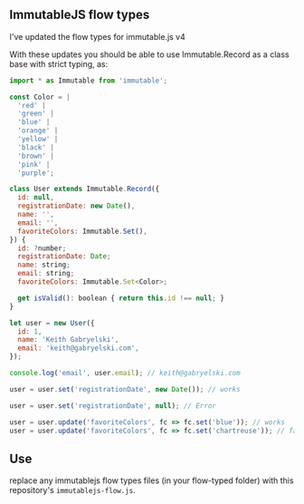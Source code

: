 ## ImmutableJS flow types

I've updated the flow types for immutable.js v4

With these updates you should be able to use Immutable.Record
as a class base with strict typing, as:

```js
import * as Immutable from 'immutable';

const Color = |
  'red' |
  'green' |
  'blue' |
  'orange' |
  'yellow' |
  'black' |
  'brown' |
  'pink' |
  'purple';

class User extends Immutable.Record({
  id: null,
  registrationDate: new Date(),
  name: '',
  email: '',
  favoriteColors: Immutable.Set(),
}) {
  id: ?number;
  registrationDate: Date;
  name: string;
  email: string;
  favoriteColors: Immutable.Set<Color>;

  get isValid(): boolean { return this.id !== null; }
}

let user = new User({
  id: 1,
  name: 'Keith Gabryelski',
  email: 'keith@gabryelski.com',
});

console.log('email', user.email); // keith@gabryelski.com

user = user.set('registrationDate', new Date()); // works

user = user.set('registrationDate', null); // Error

user = user.update('favoriteColors', fc => fc.set('blue')); // works
user = user.update('favoriteColors', fc => fc.set('chartreuse')); // fails

```


## Use

replace any immutablejs flow types files (in your flow-typed folder) with
this repository's `immutablejs-flow.js`.
